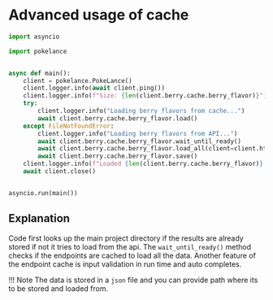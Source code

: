 # Advanced usage of cache

```python
import asyncio

import pokelance


async def main():
    client = pokelance.PokeLance()
    client.logger.info(await client.ping())
    client.logger.info(f"Size: {len(client.berry.cache.berry_flavor)}")
    try:
        client.logger.info("Loading berry flavors from cache...")
        await client.berry.cache.berry_flavor.load()
    except FileNotFoundError:
        client.logger.info("Loading berry flavors from API...")
        await client.berry.cache.berry_flavor.wait_until_ready()
        await client.berry.cache.berry_flavor.load_all(client=client.http)
        await client.berry.cache.berry_flavor.save()
    client.logger.info(f"Loaded {len(client.berry.cache.berry_flavor)} berry flavors.")
    await client.close()


asyncio.run(main())
```

## Explanation

Code first looks up the main project directory if the results are already stored if not it tries to load from the api.
The `wait_until_ready()` method checks if the endpoints are cached to load all the data. Another feature of the endpoint cache is input validation in run time and auto completes.

!!! Note
    The data is stored in a `json` file and you can provide path where its to be stored and loaded from.
